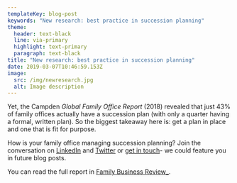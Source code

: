 ```yaml
---
templateKey: blog-post
keywords: "New research: best practice in succession planning"
theme:
  header: text-black
  line: via-primary
  highlight: text-primary
  paragraph: text-black
title: "New research: best practice in succession planning"
date: 2019-03-07T10:46:59.153Z
image:
  src: /img/newresearch.jpg
  alt: Image description
---
```

Yet, the Campden *Global Family Office Report* (2018) revealed that just 43% of family offices actually have a succession plan (with only a quarter having a formal, written plan). So the biggest takeaway here is: get a plan in place and one that is fit for purpose.

How is your family office managing succession planning? Join the conversation on [LinkedIn](https://www.linkedin.com/company/finlight) and [Twitter](https://twitter.com/finlightnews) or [get in touch](mailto:jb.tanqueray@finlight.com)- we could feature you in future blog posts.

You can read the full report in [Family Business Review_](https://journals.sagepub.com/doi/full/10.1177/0894486519827435).